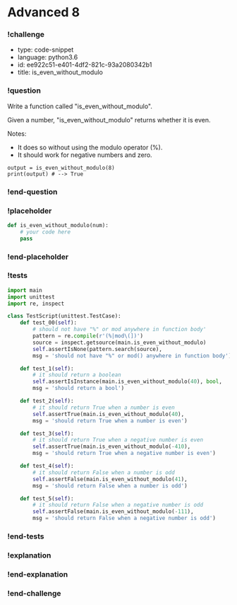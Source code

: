 # Advanced 8

### !challenge

* type: code-snippet
* language: python3.6
* id: ee922c51-e401-4df2-821c-93a2080342b1
* title: is_even_without_modulo

### !question

Write a function called "is_even_without_modulo".

Given a number, "is_even_without_modulo" returns whether it is even.

Notes:
* It does so without using the modulo operator (%).
* It should work for negative numbers and zero.

```
output = is_even_without_modulo(8)
print(output) # --> True
```

### !end-question

### !placeholder

```python
def is_even_without_modulo(num):
    # your code here
    pass

```

### !end-placeholder

### !tests

```python
import main
import unittest
import re, inspect

class TestScript(unittest.TestCase):
    def test_00(self):
        # should not have "%" or mod anywhere in function body'
        pattern = re.compile(r'(%|mod\(])')
        source = inspect.getsource(main.is_even_without_modulo)
        self.assertIsNone(pattern.search(source),
        msg = 'should not have "%" or mod() anywhere in function body')

    def test_1(self):
        # it should return a boolean
        self.assertIsInstance(main.is_even_without_modulo(40), bool,
        msg = 'should return a bool')

    def test_2(self):
        # it should return True when a number is even
        self.assertTrue(main.is_even_without_modulo(40),
        msg = 'should return True when a number is even')

    def test_3(self):
        # it should return True when a negative number is even
        self.assertTrue(main.is_even_without_modulo(-410),
        msg = 'should return True when a negative number is even')

    def test_4(self):
        # it should return False when a number is odd
        self.assertFalse(main.is_even_without_modulo(41),
        msg = 'should return False when a number is odd')

    def test_5(self):
        # it should return False when a negative number is odd
        self.assertFalse(main.is_even_without_modulo(-111),
        msg = 'should return False when a negative number is odd')
```

### !end-tests

### !explanation

### !end-explanation

### !end-challenge
